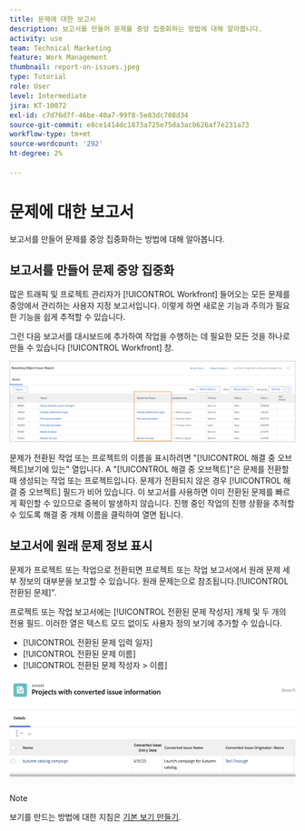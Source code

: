 ```yaml
---
title: 문제에 대한 보고서
description: 보고서를 만들어 문제를 중앙 집중화하는 방법에 대해 알아봅니다.
activity: use
team: Technical Marketing
feature: Work Management
thumbnail: report-on-issues.jpeg
type: Tutorial
role: User
level: Intermediate
jira: KT-10072
exl-id: c7d76d7f-46be-40a7-99f8-5e83dc708d34
source-git-commit: e8ce1414dc1873a725e75da3acb626af7e231a73
workflow-type: tm+mt
source-wordcount: '292'
ht-degree: 2%

---
```


# 문제에 대한 보고서

보고서를 만들어 문제를 중앙 집중화하는 방법에 대해 알아봅니다.

## 보고서를 만들어 문제 중앙 집중화

많은 트래픽 및 프로젝트 관리자가 [!UICONTROL Workfront] 들어오는 모든 문제를 중앙에서 관리하는 사용자 지정 보고서입니다. 이렇게 하면 새로운 기능과 주의가 필요한 기능을 쉽게 추적할 수 있습니다.

그런 다음 보고서를 대시보드에 추가하여 작업을 수행하는 데 필요한 모든 것을 하나로 만들 수 있습니다 [!UICONTROL Workfront] 창.

![의 이미지 [!UICONTROL 해결 중 오브젝트] 문제 보고서 열입니다.](assets/18-resolving-object-report.png)

문제가 전환된 작업 또는 프로젝트의 이름을 표시하려면 &quot;[!UICONTROL 해결 중 오브젝트]보기에 있는&quot; 열입니다. A &quot;[!UICONTROL 해결 중 오브젝트]&quot;은 문제를 전환할 때 생성되는 작업 또는 프로젝트입니다. 문제가 전환되지 않은 경우 [!UICONTROL 해결 중 오브젝트] 필드가 비어 있습니다. 이 보고서를 사용하면 이미 전환된 문제를 빠르게 확인할 수 있으므로 중복이 발생하지 않습니다. 진행 중인 작업의 진행 상황을 추적할 수 있도록 해결 중 개체 이름을 클릭하여 열면 됩니다.

## 보고서에 원래 문제 정보 표시

문제가 프로젝트 또는 작업으로 전환되면 프로젝트 또는 작업 보고서에서 원래 문제 세부 정보의 대부분을 보고할 수 있습니다. 원래 문제는으로 참조됩니다.[!UICONTROL 전환된 문제]&quot;.

프로젝트 또는 작업 보고서에는 [!UICONTROL 전환된 문제 작성자] 개체 및 두 개의 전용 필드. 이러한 열은 텍스트 모드 없이도 사용자 정의 보기에 추가할 수 있습니다.

* [!UICONTROL 전환된 문제 입력 일자]
* [!UICONTROL 전환된 문제 이름]
* [!UICONTROL 전환된 문제 작성자 > 이름]

![문제 보고 정보의 이미지.](assets/19-text-mode-reporting-for-issues.png)

>[!NOTE]
>
>보기를 만드는 방법에 대한 지침은 [기본 보기 만들기](https://experienceleague.adobe.com/docs/workfront-learn/tutorials-workfront/reporting/basic-reporting/create-a-basic-view.html?lang=en).

